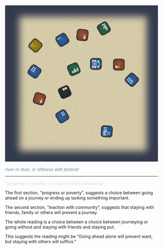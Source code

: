 
![Example Oracle|70](/content/media/world/oracle/orexample4.png)

<span style='color: #5D8C98;'> _river or dust, or stillness with festival_</span>


---


<span style='color: #d7d5dfff;'>“progress or poverty, or inaction with community”</span>

The first section, “progress or poverty”, suggests a choice between going ahead on a journey or ending up lacking something important.

The second section, “inaction with community”, suggests that staying with friends, family or others will prevent a journey.

The whole reading is a choice between a choice between journeying or going without and staying with friends and staying put.

This suggests the reading might be “Going ahead alone will prevent want, but staying with others will suffice.”


